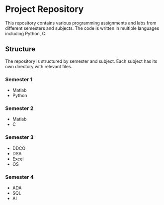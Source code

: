 # Project Repository

This repository contains various programming assignments and labs from different semesters and subjects. The code is written in multiple languages including Python, C.

## Structure

The repository is structured by semester and subject. Each subject has its own directory with relevant files.

### Semester 1

- Matlab
- Python

### Semester 2

- Matlab
- C

### Semester 3

- DDCO
- DSA
- Excel
- OS

### Semester 4

- ADA
- SQL
- AI
